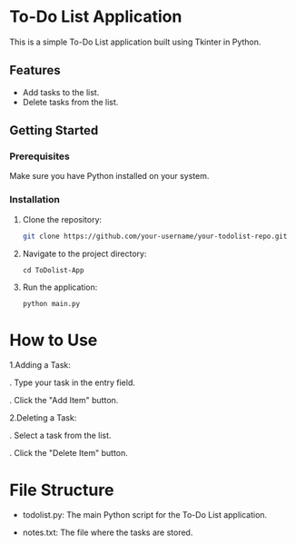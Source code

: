 
# To-Do List Application

This is a simple To-Do List application built using Tkinter in Python.

## Features

- Add tasks to the list.
- Delete tasks from the list.

## Getting Started

### Prerequisites

Make sure you have Python installed on your system.

### Installation

1. Clone the repository:
    ```bash
   git clone https://github.com/your-username/your-todolist-repo.git
2. Navigate to the project directory:
    ```bach
    cd ToDolist-App 

3. Run the application:
    ```bash
    python main.py

# How to Use
1.Adding a Task:
    
. Type your task in the entry field.

. Click the "Add Item" button.

2.Deleting a Task:
    
. Select a task from the list.

. Click the "Delete Item" button.

# File Structure
- todolist.py: The main Python script for the To-Do List application.

- notes.txt: The file where the tasks are stored.